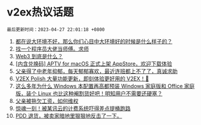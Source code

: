 # v2ex热议话题

`最后更新时间：2023-04-27 22:01:18 +0800`

1. [都在说大环境不好，那么你们心目中大环境好的时候是什么样子的？](https://www.v2ex.com/t/935815)
1. [找一个程序员大佬当师傅。求师](https://www.v2ex.com/t/935872)
1. [Web3 到底是什么？](https://www.v2ex.com/t/935809)
1. [[内含兑换码] APTV for macOS 正式上架 AppStore，欢迎下载体验](https://www.v2ex.com/t/935930)
1. [父亲得了中老年抑郁，每天郁郁寡欢，最近连班都上不了了，真诚求助](https://www.v2ex.com/t/935831)
1. [V2EX Polish 大量功能更新，即刻体验更好用的 V2EX！🥰](https://www.v2ex.com/t/935916)
1. [这么多年为什么 Windows 本配置再高都预装 Windows 家庭版和 Office 家庭版，装个 Linux 也比这种阉割货好吧！明知用户不需要还硬塞？](https://www.v2ex.com/t/935780)
1. [父亲被拖欠工资，如何维权](https://www.v2ex.com/t/935885)
1. [惊魂一刻！被某讯云的计费系统吓得差点提桶跑路](https://www.v2ex.com/t/935883)
1. [PDD 退货，被卖家暗地里狠狠地反击了一下。](https://www.v2ex.com/t/935859)

